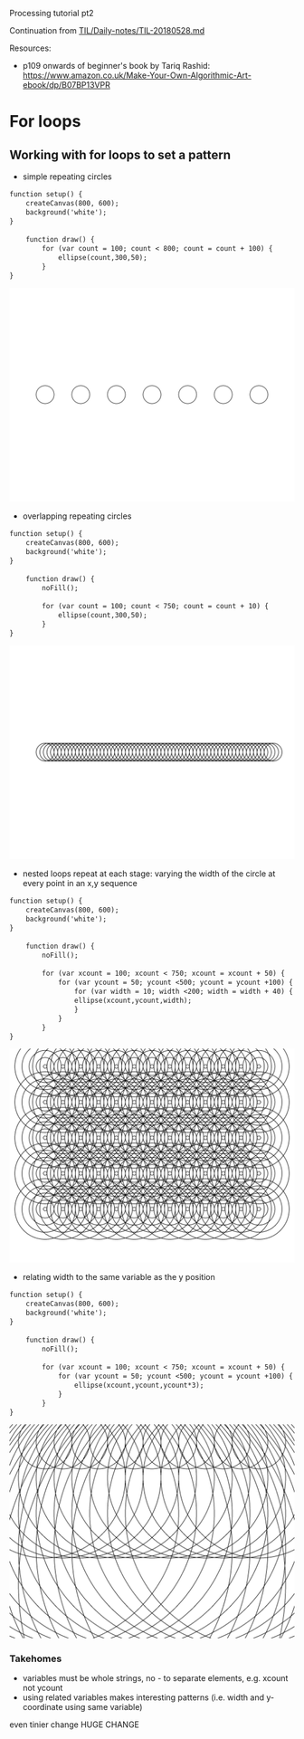 Processing tutorial pt2

Continuation from [TIL/Daily-notes/TIL-20180528.md](/Daily-notes/TIL-20180528.md)

Resources:
* p109 onwards of beginner's book by Tariq Rashid: https://www.amazon.co.uk/Make-Your-Own-Algorithmic-Art-ebook/dp/B07BP13VPR

# For loops

## Working with for loops to set a pattern

* simple repeating circles

```
function setup() {
	createCanvas(800, 600);
	background('white');
}

	function draw() {
		for (var count = 100; count < 800; count = count + 100) {
			ellipse(count,300,50);
		}
}
```

![output image](/media/repeating-circles-1.png)

* overlapping repeating circles

```
function setup() {
	createCanvas(800, 600);
	background('white');
}

	function draw() {
		noFill();

		for (var count = 100; count < 750; count = count + 10) {
			ellipse(count,300,50);
		}
}
```

![output image](/media/repeating-circles-2.png)

* nested loops repeat at each stage: varying the width of the circle at every point in an x,y sequence

```
function setup() {
	createCanvas(800, 600);
	background('white');
}

	function draw() {
		noFill();

		for (var xcount = 100; xcount < 750; xcount = xcount + 50) {
			for	(var ycount = 50; ycount <500; ycount = ycount +100) {
				for (var width = 10; width <200; width = width + 40) {
				ellipse(xcount,ycount,width);
				}
			}
		}
}
```

![output image](/media/repeating-circles-3.png)

* relating width to the same variable as the y position

```
function setup() {
	createCanvas(800, 600);
	background('white');
}

	function draw() {
		noFill();

		for (var xcount = 100; xcount < 750; xcount = xcount + 50) {
			for	(var ycount = 50; ycount <500; ycount = ycount +100) {
				ellipse(xcount,ycount,ycount*3);
			}
		}
}
```

![output image](/media/repeating-circles-4.png)

### Takehomes

* variables must be whole strings, no - to separate elements, e.g. xcount not ycount
* using related variables makes interesting patterns (i.e. width and y-coordinate using same variable)

even tinier change
HUGE CHANGE
